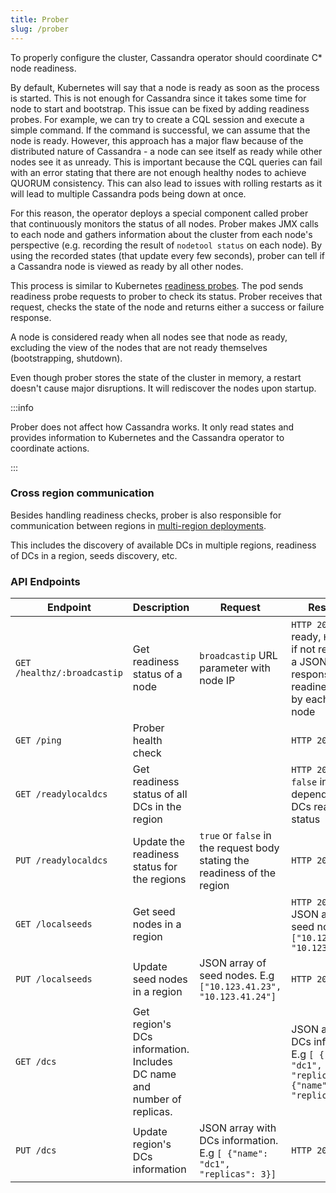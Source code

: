 ```yaml
---
title: Prober
slug: /prober
---
```


To properly configure the cluster, Cassandra operator should coordinate C* node readiness.

By default, Kubernetes will say that a node is ready as soon as the process is started. This is not enough for Cassandra since it takes some time for node to start and bootstrap.
This issue can be fixed by adding readiness probes. For example, we can try to create a CQL session and execute a simple command. If the command is successful, we can assume that the node is ready.
However, this approach has a major flaw because of the distributed nature of Cassandra - a node can see itself as ready while other nodes see it as unready. This is important because the CQL queries can fail with an error stating that there are not enough healthy nodes to achieve QUORUM consistency. This can also lead to issues with rolling restarts as it will lead to multiple Cassandra pods being down at once.

For this reason, the operator deploys a special component called prober that continuously monitors the status of all nodes. Prober makes JMX calls to each node and gathers information about the cluster from each node's perspective (e.g. recording the result of `nodetool status` on each node).
By using the recorded states (that update every few seconds), prober can tell if a Cassandra node is viewed as ready by all other nodes.

This process is similar to Kubernetes [readiness probes](https://kubernetes.io/docs/tasks/configure-pod-container/configure-liveness-readiness-startup-probes/#define-readiness-probes). The pod sends readiness probe requests to prober to check its status. Prober receives that request, checks the state of the node and returns either a success or failure response.

A node is considered ready when all nodes see that node as ready, excluding the view of the nodes that are not ready themselves (bootstrapping, shutdown).

Even though prober stores the state of the cluster in memory, a restart doesn't cause major disruptions. It will rediscover the nodes upon startup.

:::info

Prober does not affect how Cassandra works. It only read states and provides information to Kubernetes and the Cassandra operator to coordinate actions.

:::

### Cross region communication

Besides handling readiness checks, prober is also responsible for communication between regions in [multi-region deployments](/multi-region-cluster-configuration.md).

This includes the discovery of available DCs in multiple regions, readiness of DCs in a region, seeds discovery, etc.

### API Endpoints

| Endpoint                    | Description                                                            | Request                                                                   | Response                                                                                                  |
|-----------------------------|------------------------------------------------------------------------|---------------------------------------------------------------------------|-----------------------------------------------------------------------------------------------------------|
| `GET /healthz/:broadcastip` | Get readiness status of a node                                         | `broadcastip` URL parameter with node IP                                  | `HTTP 200` if ready, `HTTP 404` if not ready. Also a JSON response with readiness view by each peer node  |
| `GET /ping`                 | Prober health check                                                    |                                                                           | `HTTP 200`                                                                                                |
| `GET /readylocaldcs`        | Get readiness status of all DCs in the region                          |                                                                           | `HTTP 200`. `true` or `false` in the body depending on DCs readiness status                               |
| `PUT /readylocaldcs`        | Update the readiness status for the regions                            | `true` or `false` in the request body stating the readiness of the region | `HTTP 200`                                                                                                |
| `GET /localseeds`           | Get seed nodes in a region                                             |                                                                           | `HTTP 200` with a JSON array of seed nodes. E.g. `["10.123.41.23", "10.123.41.24"]`                       |
| `PUT /localseeds`           | Update seed nodes in a region                                          | JSON array of seed nodes. E.g `["10.123.41.23", "10.123.41.24"]`          | `HTTP 200`                                                                                                |
| `GET /dcs`                  | Get region's DCs information. Includes DC name and number of replicas. |                                                                           | JSON array with DCs information. E.g `[ {"name": "dc1", "replicas": 3}, {"name": "dc2", "replicas": 4} ]` |                                  
| `PUT /dcs`                  | Update region's DCs information                                        | JSON array with DCs information. E.g `[ {"name": "dc1", "replicas": 3}]`  | `HTTP 200`                                                                                                |                                  
